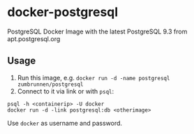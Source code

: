 # docker-postgresql

PostgreSQL Docker Image with the latest PostgreSQL 9.3 from apt.postgresql.org

## Usage

1. Run this image, e.g.
  `docker run -d -name postgresql zumbrunnen/postgresql`
2. Connect to it via link or with `psql`:

```
psql -h <containerip> -U docker
docker run -d -link postgresql:db <otherimage>
```
Use `docker` as username and password.
